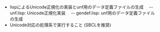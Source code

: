 - lispによるUnicode正規化の実装とunf用のデータ定義ファイルの生成
　-- unf.lisp: Unicode正規化実装
　-- gendef.lisp: unf用のデータ定義ファイルの生成
- Unicode対応の処理系で実行すること (SBCLを推奨)
